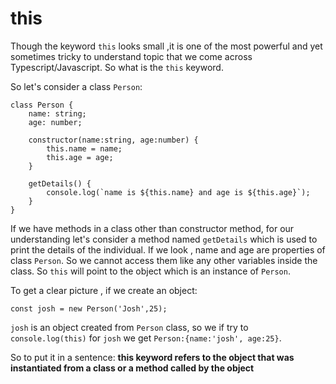 # this 

Though the keyword `this` looks small ,it is one of the most powerful and yet sometimes tricky to understand topic that we come across Typescript/Javascript. So what is the `this` keyword.

So let's consider a class `Person`:
```
class Person {
    name: string;
    age: number;

    constructor(name:string, age:number) {
        this.name = name;
        this.age = age;
    }

    getDetails() {
        console.log(`name is ${this.name} and age is ${this.age}`);
    }
}
```
If we have methods in a class other than constructor method, for our understanding let's consider a method named `getDetails` which is used to print the details of the individual. If we look , name and age are properties of class `Person`. So we cannot access them like any other variables inside the class. So `this` will point to the object which is an instance of `Person`.

To get a clear picture , if we create an object:
```
const josh = new Person('Josh',25);
```
`josh` is an object created from `Person` class, so we if try to `console.log(this)` for `josh` we get `Person:{name:'josh', age:25}`.

So to put it in a sentence: **this keyword refers to the object that was instantiated from a class or a method called by the object**